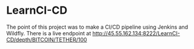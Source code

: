 # LearnCI-CD
The point of this project was to make a CI/CD pipeline using Jenkins and Wildfly.
There is a live endpoint at http://45.55.162.134:8222/LearnCI-CD/depth/BITCOIN/TETHER/100
